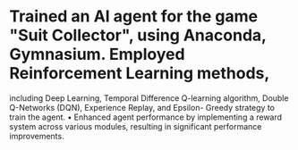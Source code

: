 # Trained an AI agent for the game "Suit Collector", using Anaconda, Gymnasium. Employed Reinforcement Learning methods,
including Deep Learning, Temporal Difference Q-learning algorithm, Double Q-Networks (DQN), Experience Replay, and Epsilon-
Greedy strategy to train the agent.
• Enhanced agent performance by implementing a reward system across various modules, resulting in significant performance
improvements.
